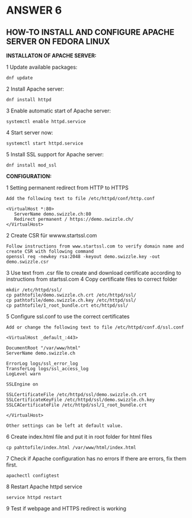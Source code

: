 
# ANSWER 6

## HOW-TO INSTALL AND CONFIGURE APACHE SERVER ON FEDORA LINUX

**INSTALLATON OF APACHE SERVER:**

1 Update available packages: 
```
dnf update
```
2 Install Apache server:
```
dnf install httpd
```
3 Enable automatic start of Apache server:
```
systemctl enable httpd.service
```
4 Start server now:
```
systemctl start httpd.service
```
5 Install SSL support for Apache server:
```
dnf install mod_ssl
```

**CONFIGURATION:**

1 Setting permanent redirect from HTTP to HTTPS
```
Add the following text to file /etc/httpd/conf/http.conf

<VirtualHost *:80>
   ServerName demo.swizzle.ch:80
   Redirect permanent / https://demo.swizzle.ch/
</VirtualHost>
```
2 Create CSR für wwww.startssl.com
```
Follow instructions from www.startssl.com to verify domain name and create CSR with following command
openssl req -newkey rsa:2048 -keyout demo.swizzle.key -out demo.swizzle.csr
```
3 Use text from .csr file to create and download certificate according to instructions from startssl.com
4 Copy certificate files to correct folder
```
mkdir /etc/httpd/ssl/
cp pathtofile/demo.swizzle.ch.crt /etc/httpd/ssl/
cp pathtofile/demo.swizzle.ch.key /etc/httpd/ssl/
cp pathtofile/1_root_bundle.crt etc/httpd/ssl/
```
5 Configure ssl.conf to use the correct certificates
```
Add or change the following text to file /etc/httpd/conf.d/ssl.conf

<VirtualHost _default_:443>

DocumentRoot "/var/www/html"
ServerName demo.swizzle.ch

ErrorLog logs/ssl_error_log
TransferLog logs/ssl_access_log
LogLevel warn

SSLEngine on

SSLCertificateFile /etc/httpd/ssl/demo.swizzle.ch.crt
SSLCertificateKeyFile /etc/httpd/ssl/demo.swizzle.ch.key
SSLCACertificateFile /etc/httpd/ssl/1_root_bundle.crt

</VirtualHost> 

Other settings can be left at default value.
```
6 Create index.html file and put it in root folder for html files
```
cp pahttofile/index.html /var/www/html/index.html
```
7 Check if Apache configuration has no errors
If there are errors, fix them first.
```
apachectl configtest
```
8 Restart Apache httpd service
```
service httpd restart
```
9 Test if webpage and HTTPS redirect is working
